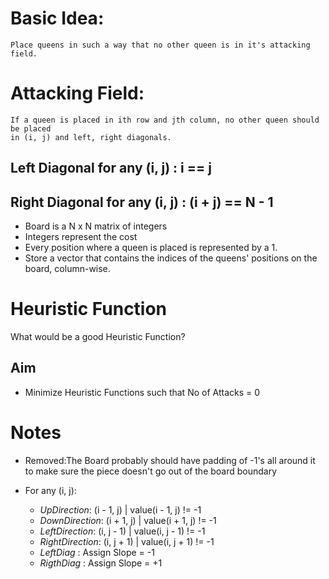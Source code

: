 # Basic Idea: 
	Place queens in such a way that no other queen is in it's attacking field.

# Attacking Field: 
	If a queen is placed in ith row and jth column, no other queen should be placed
	in (i, j) and left, right diagonals.

## Left Diagonal for any (i, j)  : i == j
## Right Diagonal for any (i, j) : (i + j) == N - 1

* Board is a N x N  matrix of integers
* Integers represent the cost
* Every position where a queen is placed is represented by a 1.
* Store a vector that contains the indices of the queens' positions on the board, column-wise.

# Heuristic Function

What would be a good Heuristic Function?

## Aim

* Minimize Heuristic Functions such that No of Attacks = 0

# Notes

* Removed:The Board probably should have padding of -1's all around it to make sure the piece doesn't 
	go out of the board boundary

* For any (i, j):
	* *UpDirection*:    (i - 1, j) | value(i - 1, j) != -1
	* *DownDirection*:  (i + 1, j) | value(i + 1, j) != -1
	* *LeftDirection*:  (i, j - 1) | value(i, j - 1) != -1
	* *RightDirection*: (i, j + 1) | value(i, j + 1) != -1
	* *LeftDiag*      : Assign Slope = -1
	* *RigthDiag*     : Assign Slope = +1

